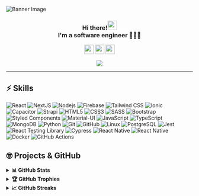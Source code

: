 ![Banner Image](https://media.licdn.com/dms/image/D4D16AQG6Bu3BFLC9rg/profile-displaybackgroundimage-shrink_350_1400/0/1714161070301?e=1728518400&v=beta&t=RsjOdcWIzlebmxYrkQQm0GksBNwZnIyO1rymrsIF0FE)

<h3 align="center">Hi there!<img src="https://media.giphy.com/media/hvRJCLFzcasrR4ia7z/giphy.gif" width="25"><br/>I'm a software engineer 👨🏻‍💻</h3>

<p align="center">
  <a href="mailto:hussam.dev.001@gmail.com" target="_blank"><img height="25" src = "https://img.shields.io/badge/gmail-c14438?&style=for-the-badge&logo=gmail&logoColor=white"></a>
  <a href="https://www.linkedin.com/in/hussam-albasha" target="_blank"><img height="25" src = "https://img.shields.io/badge/-LinkedIn-0e76a8?style=for-the-badge&logo=Linkedin&logoColor=white"></a>
  <a href="https://hussam-cv.web.app" target="_blank"><img height="25" src = "https://img.shields.io/badge/Website-3b5998?style=for-the-badge&logo=google-chrome&logoColor=white"></a>
</p>
<p align="center"><img src="https://komarev.com/ghpvc/?username=hussam-001&color=blueviolet"</p>

---

## ⚡ Skills

![React](https://img.shields.io/badge/-React-61DAFB?&logo=react&logoColor=black)
![NextJS](https://img.shields.io/badge/-Next.js-000000?&logo=next.js)
![Nodejs](https://img.shields.io/badge/-Nodejs-339933?&logo=Node.js&logoColor=white)
![Firebase](https://img.shields.io/badge/-Firebase-FFCA28?&logo=firebase&logoColor=black)
![Tailwind CSS](https://img.shields.io/badge/-TailwindCSS-38B2AC?&logo=tailwind-css&logoColor=white)
![Ionic](https://img.shields.io/badge/-Ionic-3880FF?style=flat&logo=ionic&logoColor=white)
![Capacitor](https://img.shields.io/badge/-Capacitor-24a7ff?&logo=capacitor&logoColor=white)
![Strapi](https://img.shields.io/badge/-Strapi-2F2E8B?&logo=strapi&logoColor=white)
![HTML5](https://img.shields.io/badge/-HTML5-E34F26?&logo=html5&logoColor=white)
![CSS3](https://img.shields.io/badge/-CSS3-1572B6?&logo=css3)
![SASS](https://img.shields.io/badge/-SASS-CC6699?&logo=sass&logoColor=white)
![Bootstrap](https://img.shields.io/badge/-Bootstrap-7952B3?&logo=bootstrap&logoColor=white)
![Styled Components](https://img.shields.io/badge/-StyledComponents-DB7093?&logo=styled-components&logoColor=white)
![Material-UI](https://img.shields.io/badge/-MaterialUI-0081CB?&logo=material-ui)
![JavaScript](https://img.shields.io/badge/-JavaScript-F7DF1E?&logo=javascript&logoColor=black)
![TypeScript](https://img.shields.io/badge/-TypeScript-007ACC?&logo=typescript&logoColor=white)
![MongoDB](https://img.shields.io/badge/-MongoDB-47A248?&logo=mongodb&logoColor=white)
![Python](https://img.shields.io/badge/-Python-3776AB?&logo=Python&logoColor=white)
![Git](https://img.shields.io/badge/-Git-black?&logo=git)
![GitHub](https://img.shields.io/badge/-GitHub-181717?&logo=github)
![Linux](https://img.shields.io/badge/-Linux-FCC624?&logo=linux&logoColor=black)
![PostgreSQL](https://img.shields.io/badge/-PostgreSQL-336791?&logo=postgresql&logoColor=white)
![Jest](https://img.shields.io/badge/-Jest-C21325?&logo=jest&logoColor=white)
![React Testing Library](https://img.shields.io/badge/-RTL-E33332?&logo=testing-library&logoColor=white)
![Cypress](https://img.shields.io/badge/-Cypress-17202C?&logo=cypress&logoColor=white)
![React Native](https://img.shields.io/badge/Flutter-blue?logo=flutter&logoColor=white)
![React Native](https://img.shields.io/badge/-ReactNative-61DAFB?&logo=react&logoColor=black)
![Docker](https://img.shields.io/badge/-Docker-2496ED?&logo=docker&logoColor=white)
![GitHub Actions](https://img.shields.io/badge/-GithubActions-2088FF?&logo=github-actions&logoColor=white)

## 🤓 Projects & GitHub

<details>
  <summary><b>📊 GitHub Stats</b></summary>
  <br />
  <img height="180em" src="https://github-readme-stats.vercel.app/api?username=hussam-001&bg_color=0D1117&title_color=fb8c00&text_color=fdfdfd&icon_color=fb8c00&show_icons=true&hide_border=true&&count_private=true&include_all_commits=true" />
  &nbsp;&nbsp;&nbsp;
  <img height="180em" src="https://github-readme-stats.vercel.app/api/top-langs/?username=hussam-001&bg_color=0D1117&title_color=fb8c00&text_color=fdfdfd&show_icons=true&hide_border=true&layout=compact" />
</details>

<details>
  <summary><b>🏆 GitHub Trophies</b></summary>
  <br />
  <p align="center">
    <img src="https://github-profile-trophy.vercel.app/?username=hussam-001&row=1&column=6&margin-h=8&theme=darkhub&count_private=true&margin-w=15&no-frame=true" />
  </p>
</details>

<details>
  <summary><b>📈 GitHub Streaks</b></summary>
  <br />
  <p align="center">
    <img height="180em" src="https://github-readme-streak-stats.herokuapp.com/?user=hussam-001&theme=dark&hide_border=true&background=0D1117&stroke=ffffff1f&count_private=true&include_all_commits=true" />
  </p>
</details>
